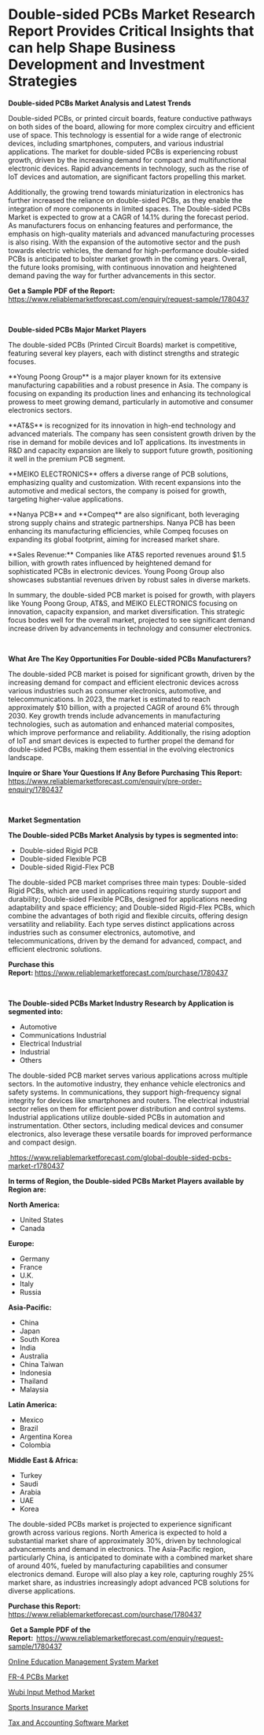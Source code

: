 <p><h1>Double-sided PCBs Market Research Report Provides Critical Insights that can help Shape Business Development and Investment Strategies</h1></p><p><strong>Double-sided PCBs Market Analysis and Latest Trends</strong></p>
<p><p>Double-sided PCBs, or printed circuit boards, feature conductive pathways on both sides of the board, allowing for more complex circuitry and efficient use of space. This technology is essential for a wide range of electronic devices, including smartphones, computers, and various industrial applications. The market for double-sided PCBs is experiencing robust growth, driven by the increasing demand for compact and multifunctional electronic devices. Rapid advancements in technology, such as the rise of IoT devices and automation, are significant factors propelling this market.</p><p>Additionally, the growing trend towards miniaturization in electronics has further increased the reliance on double-sided PCBs, as they enable the integration of more components in limited spaces. The Double-sided PCBs Market is expected to grow at a CAGR of 14.1% during the forecast period. As manufacturers focus on enhancing features and performance, the emphasis on high-quality materials and advanced manufacturing processes is also rising. With the expansion of the automotive sector and the push towards electric vehicles, the demand for high-performance double-sided PCBs is anticipated to bolster market growth in the coming years. Overall, the future looks promising, with continuous innovation and heightened demand paving the way for further advancements in this sector.</p></p>
<p><strong>Get a Sample PDF of the Report:&nbsp;</strong> <a href="https://www.reliablemarketforecast.com/enquiry/request-sample/1780437?utm_campaign=1874&utm_medium=2&utm_source=Github&utm_content=ia&utm_term=19122024&utm_id=double-sided-pcbs">https://www.reliablemarketforecast.com/enquiry/request-sample/1780437</a></p>
<p>&nbsp;</p>
<p><strong>Double-sided PCBs Major Market Players</strong></p>
<p><p>The double-sided PCBs (Printed Circuit Boards) market is competitive, featuring several key players, each with distinct strengths and strategic focuses. </p><p>**Young Poong Group** is a major player known for its extensive manufacturing capabilities and a robust presence in Asia. The company is focusing on expanding its production lines and enhancing its technological prowess to meet growing demand, particularly in automotive and consumer electronics sectors.</p><p>**AT&S** is recognized for its innovation in high-end technology and advanced materials. The company has seen consistent growth driven by the rise in demand for mobile devices and IoT applications. Its investments in R&D and capacity expansion are likely to support future growth, positioning it well in the premium PCB segment.</p><p>**MEIKO ELECTRONICS** offers a diverse range of PCB solutions, emphasizing quality and customization. With recent expansions into the automotive and medical sectors, the company is poised for growth, targeting higher-value applications.</p><p>**Nanya PCB** and **Compeq** are also significant, both leveraging strong supply chains and strategic partnerships. Nanya PCB has been enhancing its manufacturing efficiencies, while Compeq focuses on expanding its global footprint, aiming for increased market share.</p><p>**Sales Revenue:** Companies like AT&S reported revenues around $1.5 billion, with growth rates influenced by heightened demand for sophisticated PCBs in electronic devices. Young Poong Group also showcases substantial revenues driven by robust sales in diverse markets.</p><p>In summary, the double-sided PCB market is poised for growth, with players like Young Poong Group, AT&S, and MEIKO ELECTRONICS focusing on innovation, capacity expansion, and market diversification. This strategic focus bodes well for the overall market, projected to see significant demand increase driven by advancements in technology and consumer electronics.</p></p>
<p>&nbsp;</p>
<p><strong>What Are The Key Opportunities For Double-sided PCBs Manufacturers?</strong></p>
<p><p>The double-sided PCB market is poised for significant growth, driven by the increasing demand for compact and efficient electronic devices across various industries such as consumer electronics, automotive, and telecommunications. In 2023, the market is estimated to reach approximately $10 billion, with a projected CAGR of around 6% through 2030. Key growth trends include advancements in manufacturing technologies, such as automation and enhanced material composites, which improve performance and reliability. Additionally, the rising adoption of IoT and smart devices is expected to further propel the demand for double-sided PCBs, making them essential in the evolving electronics landscape.</p></p>
<p><strong>Inquire or Share Your Questions If Any Before Purchasing This Report:</strong> <a href="https://www.reliablemarketforecast.com/enquiry/pre-order-enquiry/1780437?utm_campaign=1874&utm_medium=2&utm_source=Github&utm_content=ia&utm_term=19122024&utm_id=double-sided-pcbs">https://www.reliablemarketforecast.com/enquiry/pre-order-enquiry/1780437</a></p>
<p>&nbsp;</p>
<p><strong>Market Segmentation</strong></p>
<p><strong>The Double-sided PCBs Market Analysis by types is segmented into:</strong></p>
<p><ul><li>Double-sided Rigid PCB</li><li>Double-sided Flexible PCB</li><li>Double-sided Rigid-Flex PCB</li></ul></p>
<p><p>The double-sided PCB market comprises three main types: Double-sided Rigid PCBs, which are used in applications requiring sturdy support and durability; Double-sided Flexible PCBs, designed for applications needing adaptability and space efficiency; and Double-sided Rigid-Flex PCBs, which combine the advantages of both rigid and flexible circuits, offering design versatility and reliability. Each type serves distinct applications across industries such as consumer electronics, automotive, and telecommunications, driven by the demand for advanced, compact, and efficient electronic solutions.</p></p>
<p><strong>Purchase this Report:&nbsp;</strong><a href="https://www.reliablemarketforecast.com/purchase/1780437?utm_campaign=1874&utm_medium=2&utm_source=Github&utm_content=ia&utm_term=19122024&utm_id=double-sided-pcbs">https://www.reliablemarketforecast.com/purchase/1780437</a></p>
<p>&nbsp;</p>
<p><strong>The Double-sided PCBs Market Industry Research by Application is segmented into:</strong></p>
<p><ul><li>Automotive</li><li>Communications Industrial</li><li>Electrical Industrial</li><li>Industrial</li><li>Others</li></ul></p>
<p><p>The double-sided PCB market serves various applications across multiple sectors. In the automotive industry, they enhance vehicle electronics and safety systems. In communications, they support high-frequency signal integrity for devices like smartphones and routers. The electrical industrial sector relies on them for efficient power distribution and control systems. Industrial applications utilize double-sided PCBs in automation and instrumentation. Other sectors, including medical devices and consumer electronics, also leverage these versatile boards for improved performance and compact design.</p></p>
<p><a href="https://www.reliablemarketforecast.com/global-double-sided-pcbs-market-r1780437?utm_campaign=1874&utm_medium=2&utm_source=Github&utm_content=ia&utm_term=19122024&utm_id=double-sided-pcbs">&nbsp;https://www.reliablemarketforecast.com/global-double-sided-pcbs-market-r1780437</a></p>
<p><strong>In terms of Region, the Double-sided PCBs Market Players available by Region are:</strong></p>
<p>
    <p> <strong> North America: </strong>
        <ul>
            <li>United States</li>
            <li>Canada</li>
        </ul>
        </p> 
    <p> <strong> Europe: </strong>
        <ul>
            <li>Germany</li>
            <li>France</li>
            <li>U.K.</li>
            <li>Italy</li>
            <li>Russia</li>
        </ul>
        </p> 
    <p> <strong> Asia-Pacific: </strong>
        <ul>
            <li>China</li>
            <li>Japan</li>
            <li>South Korea</li>
            <li>India</li>
            <li>Australia</li>
            <li>China Taiwan</li>
            <li>Indonesia</li>
            <li>Thailand</li>
            <li>Malaysia</li>
        </ul>
        </p> 
    <p> <strong> Latin America: </strong>
        <ul>
            <li>Mexico</li>
            <li>Brazil</li>
            <li>Argentina Korea</li>
            <li>Colombia</li>
        </ul>
        </p> 
    <p> <strong> Middle East & Africa: </strong>
        <ul>
            <li>Turkey</li>
            <li>Saudi</li>
            <li>Arabia</li>
            <li>UAE</li>
            <li>Korea</li>
        </ul>
    </p>
    </p>
<p><p>The double-sided PCBs market is projected to experience significant growth across various regions. North America is expected to hold a substantial market share of approximately 30%, driven by technological advancements and demand in electronics. The Asia-Pacific region, particularly China, is anticipated to dominate with a combined market share of around 40%, fueled by manufacturing capabilities and consumer electronics demand. Europe will also play a key role, capturing roughly 25% market share, as industries increasingly adopt advanced PCB solutions for diverse applications.</p></p>
<p><strong>Purchase this Report: </strong><a href="https://www.reliablemarketforecast.com/purchase/1780437?utm_campaign=1874&utm_medium=2&utm_source=Github&utm_content=ia&utm_term=19122024&utm_id=double-sided-pcbs">https://www.reliablemarketforecast.com/purchase/1780437</a></p>
<p>&nbsp;<strong>Get a Sample PDF of the Report:&nbsp;&nbsp;</strong><a href="https://www.reliablemarketforecast.com/enquiry/request-sample/1780437?utm_campaign=1874&utm_medium=2&utm_source=Github&utm_content=ia&utm_term=19122024&utm_id=double-sided-pcbs">https://www.reliablemarketforecast.com/enquiry/request-sample/1780437</a></p>
<p><strong></strong></p>
<p><p><a href="https://www.linkedin.com/pulse/online-education-management-system-market-analysis-deployment-h0lfe?utm_campaign=1874&utm_medium=2&utm_source=Github&utm_content=ia&utm_term=19122024&utm_id=double-sided-pcbs">Online Education Management System Market</a></p><p><a href="https://github.com/ChiragRP21/Market-Research-Report-List-6/blob/main/fr-4-pcbs-market.md?utm_campaign=1874&utm_medium=2&utm_source=Github&utm_content=ia&utm_term=19122024&utm_id=double-sided-pcbs">FR-4 PCBs Market</a></p><p><a href="https://www.linkedin.com/pulse/global-wubi-input-method-market-trends-insights-growth-opportunities-ka6ge?utm_campaign=1874&utm_medium=2&utm_source=Github&utm_content=ia&utm_term=19122024&utm_id=double-sided-pcbs">Wubi Input Method Market</a></p><p><a href="https://www.linkedin.com/pulse/opportunities-challenges-sports-insurance-market-strategic-ms7ne?utm_campaign=1874&utm_medium=2&utm_source=Github&utm_content=ia&utm_term=19122024&utm_id=double-sided-pcbs">Sports Insurance Market</a></p><p><a href="https://www.linkedin.com/pulse/tax-accounting-software-market-size-analysis-2024-2031-ncaxe?utm_campaign=1874&utm_medium=2&utm_source=Github&utm_content=ia&utm_term=19122024&utm_id=double-sided-pcbs">Tax and Accounting Software Market</a></p></p>